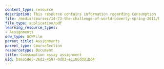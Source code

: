 ```yaml
---
content_type: resource
description: This resource contains information regarding Consumption
file: /media/courses/14-73-the-challenge-of-world-poverty-spring-2011/ba665de826d245970db3e1186dd81bd4_MIT14_73S11_consumption.pdf
file_type: application/pdf
learning_resource_types:
- Assignments
ocw_type: OCWFile
parent_title: Assignments
parent_type: CourseSection
resourcetype: Document
title: Consumption essay assignment
uid: ba665de8-26d2-4597-0db3-e1186dd81bd4
---
```

